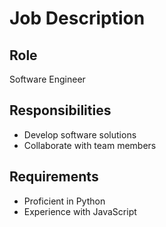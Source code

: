 # Job Description

## Role
Software Engineer

## Responsibilities
- Develop software solutions
- Collaborate with team members

## Requirements
- Proficient in Python
- Experience with JavaScript
